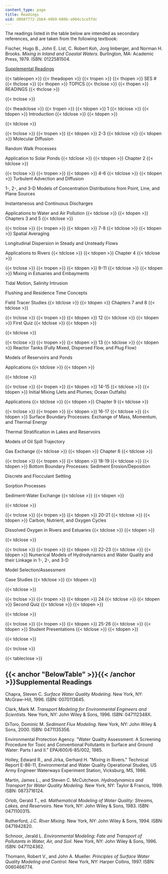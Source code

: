 ```yaml
---
content_type: page
title: Readings
uid: d068f772-2bb4-49b9-686b-a964c1ce5fdc
---
```


The readings listed in the table below are intended as secondary references, and are taken from the following textbook:

Fischer, Hugo B., John E. List, C. Robert Koh, Jorg Imberger, and Norman H. Brooks. _Mixing in Inland and Coastal Waters_. Burlington, MA: Academic Press, 1979. ISBN: 0122581504.

[Supplemental Readings](#BelowTable)[](#BelowTable)

{{< tableopen >}}
{{< theadopen >}}
{{< tropen >}}
{{< thopen >}}
SES #
{{< thclose >}}
{{< thopen >}}
TOPICS
{{< thclose >}}
{{< thopen >}}
READINGS
{{< thclose >}}

{{< trclose >}}

{{< theadclose >}}
{{< tropen >}}
{{< tdopen >}}
1
{{< tdclose >}}
{{< tdopen >}}
Introduction
{{< tdclose >}}
{{< tdopen >}}

{{< tdclose >}}

{{< trclose >}}
{{< tropen >}}
{{< tdopen >}}
2-3
{{< tdclose >}}
{{< tdopen >}}
Molecular Diffusion  
  
Random Walk Processes  
  
Application to Solar Ponds
{{< tdclose >}}
{{< tdopen >}}
Chapter 2
{{< tdclose >}}

{{< trclose >}}
{{< tropen >}}
{{< tdopen >}}
4-6
{{< tdclose >}}
{{< tdopen >}}
Turbulent Advection and Diffusion  
  
1-, 2-, and 3-D Models of Concentration Distributions from Point, Line, and Plane Sources  
  
Instantaneous and Continuous Discharges  
  
Applications to Water and Air Pollution
{{< tdclose >}}
{{< tdopen >}}
Chapters 3 and 5
{{< tdclose >}}

{{< trclose >}}
{{< tropen >}}
{{< tdopen >}}
7-8
{{< tdclose >}}
{{< tdopen >}}
Spatial Averaging  
  
Longitudinal Dispersion in Steady and Unsteady Flows  
  
Applications to Rivers
{{< tdclose >}}
{{< tdopen >}}
Chapter 4
{{< tdclose >}}

{{< trclose >}}
{{< tropen >}}
{{< tdopen >}}
9-11
{{< tdclose >}}
{{< tdopen >}}
Mixing in Estuaries and Embayments  
  
Tidal Motion, Salinity Intrusion  
  
Flushing and Residence Time Concepts  
  
Field Tracer Studies
{{< tdclose >}}
{{< tdopen >}}
Chapters 7 and 8
{{< tdclose >}}

{{< trclose >}}
{{< tropen >}}
{{< tdopen >}}
12
{{< tdclose >}}
{{< tdopen >}}
First Quiz
{{< tdclose >}}
{{< tdopen >}}

{{< tdclose >}}

{{< trclose >}}
{{< tropen >}}
{{< tdopen >}}
13
{{< tdclose >}}
{{< tdopen >}}
Reactor Tanks (Fully Mixed, Dispersed Flow, and Plug Flow)  
  
Models of Reservoirs and Ponds  
  
Applications
{{< tdclose >}}
{{< tdopen >}}

{{< tdclose >}}

{{< trclose >}}
{{< tropen >}}
{{< tdopen >}}
14-15
{{< tdclose >}}
{{< tdopen >}}
Initial Mixing (Jets and Plumes; Ocean Outfalls)  
  
Applications
{{< tdclose >}}
{{< tdopen >}}
Chapter 9
{{< tdclose >}}

{{< trclose >}}
{{< tropen >}}
{{< tdopen >}}
16-17
{{< tdclose >}}
{{< tdopen >}}
Surface Boundary Processes: Exchange of Mass, Momentum, and Thermal Energy  
  
Thermal Stratification in Lakes and Reservoirs  
  
Models of Oil Spill Trajectory  
  
Gas Exchange
{{< tdclose >}}
{{< tdopen >}}
Chapter 6
{{< tdclose >}}

{{< trclose >}}
{{< tropen >}}
{{< tdopen >}}
18-19
{{< tdclose >}}
{{< tdopen >}}
Bottom Boundary Processes: Sediment Erosion/Deposition  
  
Discrete and Flocculant Settling  
  
Sorption Processes  
  
Sediment-Water Exchange
{{< tdclose >}}
{{< tdopen >}}

{{< tdclose >}}

{{< trclose >}}
{{< tropen >}}
{{< tdopen >}}
20-21
{{< tdclose >}}
{{< tdopen >}}
Carbon, Nutrient, and Oxygen Cycles  
  
Dissolved Oxygen in Rivers and Estuaries
{{< tdclose >}}
{{< tdopen >}}

{{< tdclose >}}

{{< trclose >}}
{{< tropen >}}
{{< tdopen >}}
22-23
{{< tdclose >}}
{{< tdopen >}}
Numerical Models of Hydrodynamics and Water Quality and their Linkage in 1-, 2-, and 3-D  
  
Model Selection/Assessment  
  
Case Studies
{{< tdclose >}}
{{< tdopen >}}

{{< tdclose >}}

{{< trclose >}}
{{< tropen >}}
{{< tdopen >}}
24
{{< tdclose >}}
{{< tdopen >}}
Second Quiz
{{< tdclose >}}
{{< tdopen >}}

{{< tdclose >}}

{{< trclose >}}
{{< tropen >}}
{{< tdopen >}}
25-26
{{< tdclose >}}
{{< tdopen >}}
Student Presentations
{{< tdclose >}}
{{< tdopen >}}

{{< tdclose >}}

{{< trclose >}}

{{< tableclose >}}

{{< anchor "BelowTable" >}}{{< /anchor >}}Supplemental Readings
---------------------------------------------------------------

Chapra, Steven C. _Surface Water Quality Modeling._ New York, NY: McGraw-Hill, 1996. ISBN: 0070113645.

Clark, Mark M. _Transport Modeling for Environmental Engineers and Scientists._ New York, NY: John Wiley & Sons, 1996. ISBN: 047112348X.

DiToro, Dominic M. _Sediment Flux Modeling._ New York, NY: John Wiley & Sons, 2000. ISBN: 0471135356.

Environmental Protection Agency. "Water Quality Assessment: A Screening Procedure for Toxic and Conventional Pollutants in Surface and Ground Water: Parts I and II." EPA/600/6-85/002, 1985.

Holley, Edward R., and Jirka, Gerhard H. "Mixing in Rivers." Technical Report E-86-11, Environmental and Water Quality Operational Studies, US Army Engineer Waterways Experiment Station, Vicksburg, MS, 1986.

Martin, James L., and Steven C. McCutcheon. _Hydrodynamics and Transport for Water Quality Modeling._ New York, NY: Taylor & Francis, 1999. ISBN: 0873716124.

Orlob, Gerald T., ed. _Mathematical Modeling of Water Quality: Streams, Lakes, and Reservoirs._ New York, NY: John Wiley & Sons, 1983. ISBN: 0471100315.

Rutherford, J.C. _River Mixing._ New York, NY: John Wiley & Sons, 1994. ISBN: 0471942820.

Schnoor, Jerald L. _Environmental Modeling: Fate and Transport of Pollutants in Water, Air, and Soil._ New York, NY: John Wiley & Sons, 1996. ISBN: 0471124362.

Thomann, Robert V., and John A. Mueller. _Principles of Surface Water Quality Modeling and Control._ New York, NY: Harper Collins, 1997. ISBN: 0060466774.
